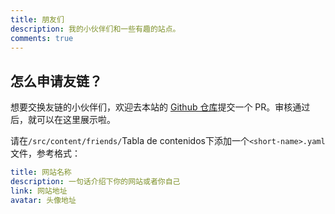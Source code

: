 ```yaml
---
title: 朋友们
description: 我的小伙伴们和一些有趣的站点。
comments: true
---
```


## 怎么申请友链？

想要交换友链的小伙伴们，欢迎去本站的 [Github 仓库](https://github.com/lxchapu/astro-gyoza/tree/main/src/content/friends)提交一个 PR。审核通过后，就可以在这里展示啦。

请在`/src/content/friends/`Tabla de contenidos下添加一个`<short-name>.yaml`文件，参考格式：

```yml
title: 网站名称
description: 一句话介绍下你的网站或者你自己
link: 网站地址
avatar: 头像地址
```
